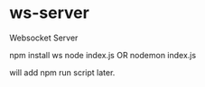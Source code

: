 # ws-server
Websocket Server

npm install ws
node index.js OR nodemon index.js

will add npm run script later.
